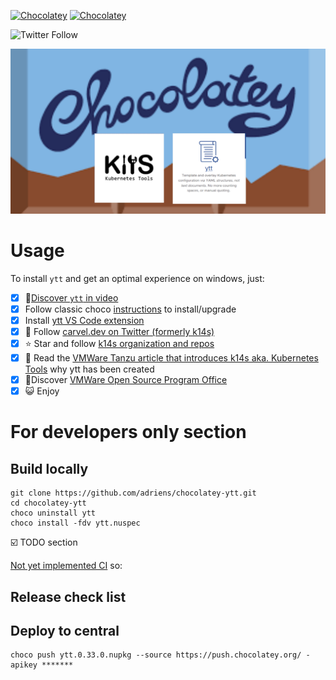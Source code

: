 [![Chocolatey](https://img.shields.io/chocolatey/v/ytt.svg)](https://chocolatey.org/packages/ytt)
[![Chocolatey](https://img.shields.io/chocolatey/dt/ytt.svg)](https://chocolatey.org/packages/ytt)

![Twitter Follow](https://img.shields.io/twitter/follow/carvel_dev?label=Follow%20Carvel.dev&style=social)

![Project banner](choco-ytt-banner.png)


# Usage

To install `ytt` and get an optimal experience on windows, just:

- [x] :cinema:[Discover `ytt` in video](https://youtu.be/KbB5tI_g3bo)
- [x] Follow classic choco [instructions](https://chocolatey.org/packages/ytt/) to install/upgrade
- [x] Install [ytt VS Code extension](https://marketplace.visualstudio.com/items?itemName=ewrenn.vscode-ytt)
- [x] :newspaper: Follow [carvel.dev on Twitter (formerly k14s)](https://twitter.com/carvel_dev)
- [x] :star: Star and follow [k14s organization and repos](https://github.com/vmware-tanzu/carvel)
- [x] :book: Read the [VMWare Tanzu article that introduces k14s aka. Kubernetes Tools](https://tanzu.vmware.com/content/blog/introducing-k14s-kubernetes-tools-simple-and-composable-tools-for-application-deployment) why ytt has been created
- [x] :rocket:Discover [VMWare Open Source Program Office](http://vmware.github.io/)
- [x] :smiley_cat: Enjoy

# For developers only section

## Build locally


```
git clone https://github.com/adriens/chocolatey-ytt.git
cd chocolatey-ytt
choco uninstall ytt
choco install -fdv ytt.nuspec
```

:ballot_box_with_check: TODO section

[Not yet implemented CI](https://github.com/adriens/chocolatey-ytt/issues/2) so:

## Release check list


## Deploy to central

```
choco push ytt.0.33.0.nupkg --source https://push.chocolatey.org/ -apikey *******
```
